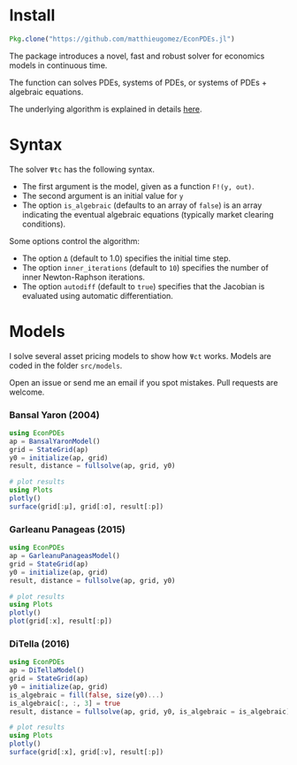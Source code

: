 # Install
```julia
Pkg.clone("https://github.com/matthieugomez/EconPDEs.jl")
```

The package introduces a novel, fast and robust solver for economics models in continuous time. 

The function can solves PDEs, systems of PDEs, or systems of PDEs + algebraic equations.

The underlying algorithm is explained in details [here](https://github.com/matthieugomez/EconPDEs.jl/blob/master/src/details.pdf).



# Syntax

 The solver `Ψtc` has the following syntax. 
 - The first argument is the model, given as a function `F!(y, out)`.
 - The second argument is an initial value for `y`
 - The option `is_algebraic` (defaults to an array of `false`) is an array indicating the eventual algebraic equations (typically market clearing conditions).

 Some options control the algorithm:
 - The option `Δ` (default to 1.0) specifies the initial time step. 
 - The option `inner_iterations` (default to `10`) specifies the number of inner Newton-Raphson iterations. 
 - The option `autodiff` (default to `true`) specifies that the Jacobian is evaluated using automatic differentiation.


# Models
I solve several asset pricing models to show how `Ψct` works. Models are coded in the folder `src/models`. 

Open an issue or send me an email if you spot mistakes. Pull requests are welcome.

### Bansal Yaron (2004)
```julia
using EconPDEs
ap = BansalYaronModel()
grid = StateGrid(ap)
y0 = initialize(ap, grid)
result, distance = fullsolve(ap, grid, y0)

# plot results
using Plots
plotly()
surface(grid[:μ], grid[:σ], result[:p])
```

### Garleanu Panageas (2015)

```julia
using EconPDEs
ap = GarleanuPanageasModel()
grid = StateGrid(ap)
y0 = initialize(ap, grid)
result, distance = fullsolve(ap, grid, y0)

# plot results
using Plots
plotly()
plot(grid[:x], result[:p])
```

### DiTella (2016)

```julia
using EconPDEs
ap = DiTellaModel()
grid = StateGrid(ap)
y0 = initialize(ap, grid)
is_algebraic = fill(false, size(y0)...)
is_algebraic[:, :, 3] = true
result, distance = fullsolve(ap, grid, y0, is_algebraic = is_algebraic)

# plot results
using Plots
plotly()
surface(grid[:x], grid[:ν], result[:p])
```

